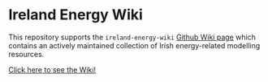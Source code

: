 Ireland Energy Wiki
===================

This repository supports the `ireland-energy-wiki` [Github Wiki page](https://docs.github.com/en/github/building-a-strong-community/documenting-your-project-with-wikis) which contains an actively maintained collection of Irish energy-related modelling resources.  

[Click here to see the Wiki!](https://github.com/energy-modelling-ireland/ireland-energy-wiki/wiki)
